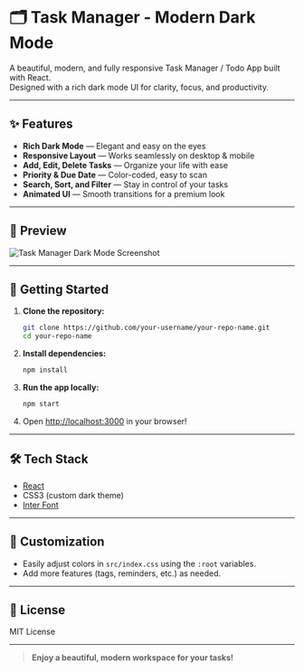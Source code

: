 # 🗂️ Task Manager - Modern Dark Mode

A beautiful, modern, and fully responsive Task Manager / Todo App built with React.  
Designed with a rich dark mode UI for clarity, focus, and productivity.

---

## ✨ Features

- **Rich Dark Mode** — Elegant and easy on the eyes
- **Responsive Layout** — Works seamlessly on desktop & mobile
- **Add, Edit, Delete Tasks** — Organize your life with ease
- **Priority & Due Date** — Color-coded, easy to scan
- **Search, Sort, and Filter** — Stay in control of your tasks
- **Animated UI** — Smooth transitions for a premium look

---

## 📸 Preview

![Task Manager Dark Mode Screenshot](./preview.png)

---

## 🚀 Getting Started

1. **Clone the repository:**
   ```sh
   git clone https://github.com/your-username/your-repo-name.git
   cd your-repo-name
   ```

2. **Install dependencies:**
   ```sh
   npm install
   ```

3. **Run the app locally:**
   ```sh
   npm start
   ```

4. Open [http://localhost:3000](http://localhost:3000) in your browser!

---

## 🛠️ Tech Stack

- [React](https://reactjs.org/)
- CSS3 (custom dark theme)
- [Inter Font](https://fonts.google.com/specimen/Inter)

---

## 🎨 Customization

- Easily adjust colors in `src/index.css` using the `:root` variables.
- Add more features (tags, reminders, etc.) as needed.

---

## 📄 License

MIT License

---

> **Enjoy a beautiful, modern workspace for your tasks!**
